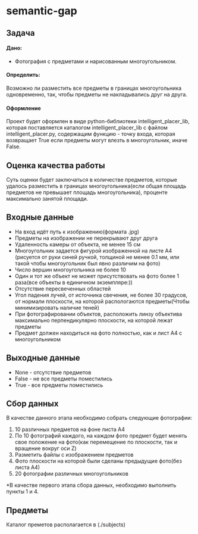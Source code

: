 # semantic-gap

## Задача
#### Дано:
- Фотография с предметами и нарисованным многоугольником.
#### Определить:
Возможно ли разместить все предметы в границах многоугольника одновременно, так, чтобы предметы не накладывались друг на друга.
#### Оформление
Проект будет оформлен в виде python-библиотеки intelligent_placer_lib, которая поставляется каталогом intelligent_placer_lib с файлом intelligent_placer.py, содержащим функцию - точку входа, которая возвращает True если предметы могут влезть в многоугольник, иначе False.

## Оценка качества работы
Суть оценки будет заключаться в количестве предметов, которые удалось разместить в границах многоугольника(если общая площадь предметов не превышает площадь многоугольника), проценте максимально занятой площади.

## Входные данные
- На вход идёт путь к изображению(формата .jpg)
- Предметы на изображении не перекрывают друг друга
- Удаленность камеры от объекта, не менее 15 см
- Многоугольник задается фигурой изображенной на листе А4 (рисуется от руки синей ручкой, толщиной не менее 0.1 мм, или такой чтобы многоугольник был явно различим на фото)
- Число вершин многоугольника не более 10
- Один и тот же объект не может присутствовать на фото более 1 раза(все объекты в единичном экземпляре:))
- Отсутствие пересвеченных областей
- Угол падения лучей, от источника свечения, не более 30 градусов, от нормали плоскости, на которой распологаются предметы(Чтобы минимизировать наличие теней)
- При фотографировании объектов, расположить линзу объектива максимально перпендикулярно плоскости, на которой лежат предметы
- Предмет должен находиться на фото полностью, как и лист А4 с многоугольником

## Выходные данные
- None - отсутствие предметов
- False - не все предметы поместились
- True - все предметы поместились

## Сбор данных
В качестве данного этапа необходимо собрать следующие фотографии:
1. 10 различных предметов на фоне листа А4
2. По 10 фотографий каждого, на каждом фото предмет будет менять свое положение на фото(как перемещение по плоскости, так и вращение вокруг оси Z)
3. Разметить файлы с изображением предметов
4. Фото плоскости на которой были сделаны предыдущие фото(без листа А4)
5. 20 фотографии различных многоугольников


*В качестве первого этапа сбора данных, необходимо выполнить пункты 1 и 4.

## Предметы
Каталог преметов располагается в (./subjects)
